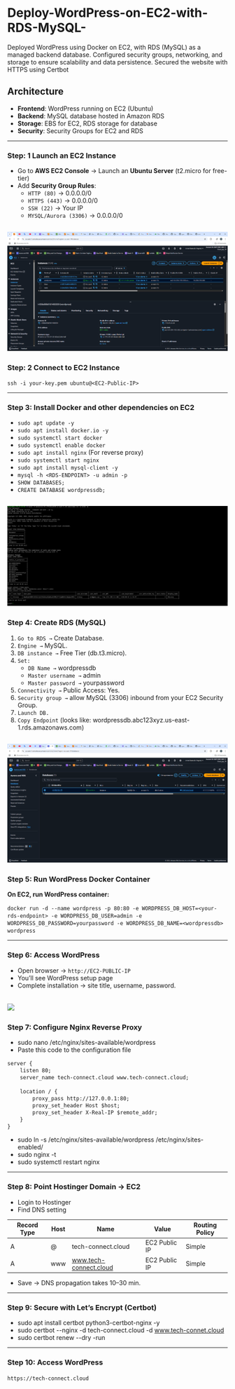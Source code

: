 # Deploy-WordPress-on-EC2-with-RDS-MySQL-

Deployed WordPress using Docker on EC2, with RDS (MySQL) as a managed backend database. Configured security groups, networking, and storage to ensure scalability and data persistence. Secured the website with HTTPS using Certbot

## Architecture  
- **Frontend**: WordPress running on EC2 (Ubuntu)  
- **Backend**: MySQL database hosted in Amazon RDS  
- **Storage**: EBS for EC2, RDS storage for database  
- **Security**: Security Groups for EC2 and RDS  
---
### Step: 1 Launch an EC2 Instance  
- Go to **AWS EC2 Console** → Launch an **Ubuntu Server** (t2.micro for free-tier)  
- Add **Security Group Rules**:  
  - `HTTP (80)` → 0.0.0.0/0  
  - `HTTPS (443)` → 0.0.0.0/0  
  - `SSH (22)` → Your IP
  - `MYSQL/Aurora (3306)` → 0.0.0.0/0
 
![](https://github.com/Shivraj0199/Deploy-WordPress-on-EC2-with-RDS-MySQL-/blob/main/Img/Screenshot%202025-08-20%20171248.png)
---
### Step: 2 Connect to EC2 Instance  
```
ssh -i your-key.pem ubuntu@<EC2-Public-IP>
```
----
### Step 3: Install Docker and other dependencies on EC2
* ```sudo apt update -y```
* ```sudo apt install docker.io -y```
* ```sudo systemctl start docker```
* ```sudo systemctl enable docker```
* ```sudo apt install nginx``` (For reverse proxy)
* ```sudo systemctl start nginx``` 
* ```sudo apt install mysql-client -y```
* ```mysql -h <RDS-ENDPOINT> -u admin -p```
* ```SHOW DATABASES;```
* ```CREATE DATABASE wordpressdb;```

![](https://github.com/Shivraj0199/Deploy-WordPress-on-EC2-with-RDS-MySQL-/blob/main/Img/Screenshot%202025-08-20%20185803.png)
---
### Step 4: Create RDS (MySQL)
1. ```Go to RDS →``` Create Database.
2. ```Engine →``` MySQL.
3. ```DB instance →``` Free Tier (db.t3.micro).
4. ```Set:```
    * ```DB Name →``` wordpressdb
    * ```Master username →``` admin
    * ```Master password →``` yourpassword
5. ```Connectivity →``` Public Access: Yes.
6. ```Security group →``` allow MySQL (3306) inbound from your EC2 Security Group.
7. ```Launch DB.```
8. ```Copy Endpoint``` (looks like: wordpressdb.abc123xyz.us-east-1.rds.amazonaws.com)

![](https://github.com/Shivraj0199/Deploy-WordPress-on-EC2-with-RDS-MySQL-/blob/main/Img/Screenshot%202025-08-20%20171332.png)
---
### Step 5: Run WordPress Docker Container
**On EC2, run WordPress container:**

```docker run -d --name wordpress -p 80:80 -e WORDPRESS_DB_HOST=<your-rds-endpoint> -e WORDPRESS_DB_USER=admin -e WORDPRESS_DB_PASSWORD=yourpassword -e WORDPRESS_DB_NAME=<wordpressdb> wordpress```

---
### Step 6: Access WordPress
* Open browser → ```http://EC2-PUBLIC-IP```
* You’ll see WordPress setup page
* Complete installation → site title, username, password.

![](https://github.com/Shivraj0199/Deploy-WordPress-on-EC2-with-RDS-MySQL-/blob/main/Img/Screenshot%202025-08-20%20191011.png)
---

### Step 7: Configure Nginx Reverse Proxy
* sudo nano /etc/nginx/sites-available/wordpress
* Paste this code to the configuration file
```
server {
    listen 80;
    server_name tech-connect.cloud www.tech-connect.cloud;

    location / {
        proxy_pass http://127.0.0.1:80;
        proxy_set_header Host $host;
        proxy_set_header X-Real-IP $remote_addr;
    }
}
```
* sudo ln -s /etc/nginx/sites-available/wordpress /etc/nginx/sites-enabled/
* sudo nginx -t
* sudo systemctl restart nginx
---
### Step 8: Point Hostinger Domain → EC2
* Login to Hostinger
* Find DNS setting

| Record Type |  Host   | Name                   | Value                                      | Routing Policy |
|-------------|---------|------------------------|--------------------------------------------|----------------|
| A           |   @     | tech-connect.cloud     | EC2 Public IP                              | Simple         |
| A           |   www   | www.tech-connect.cloud | EC2 Public IP                              | Simple         |

* Save → DNS propagation takes 10–30 min.
---
### Step 9: Secure with Let’s Encrypt (Certbot)
* sudo apt install certbot python3-certbot-nginx -y
* sudo certbot --nginx -d tech-connect.cloud -d www.tech-connet.cloud
* sudo certbot renew --dry -run
---
### Step 10: Access WordPress
 ```https://tech-connect.cloud```

 



